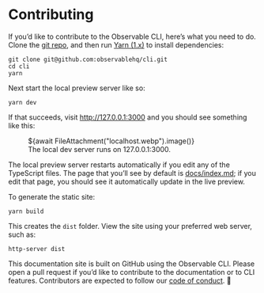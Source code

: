 # Contributing

If you’d like to contribute to the Observable CLI, here’s what you need to do. Clone the [git repo](https://github.com/observablehq/cli), and then run [Yarn (1.x)](https://classic.yarnpkg.com/lang/en/docs/install/) to install dependencies:

```
git clone git@github.com:observablehq/cli.git
cd cli
yarn
```

Next start the local preview server like so:

```
yarn dev
```

If that succeeds, visit <http://127.0.0.1:3000> and you should see something like this:

<figure>
  ${await FileAttachment("localhost.webp").image()}
  <figcaption>The local dev server runs on 127.0.0.1:3000.</figcaption>
</figure>

The local preview server restarts automatically if you edit any of the TypeScript files. The page that you’ll see by default is [docs/index.md](https://github.com/observablehq/cli/blob/main/docs/index.md?plain=1); if you edit that page, you should see it automatically update in the live preview.

To generate the static site:

```
yarn build
```

This creates the `dist` folder. View the site using your preferred web server, such as:

```
http-server dist
```

This documentation site is built on GitHub using the Observable CLI. Please open a pull request if you’d like to contribute to the documentation or to CLI features. Contributors are expected to follow our [code of conduct](https://github.com/observablehq/.github/blob/master/CODE_OF_CONDUCT.md). 🙏
